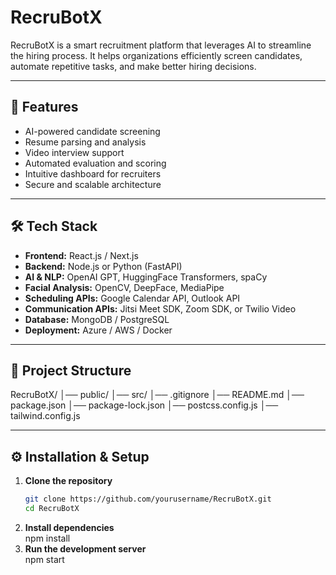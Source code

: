 # RecruBotX  

RecruBotX is a smart recruitment platform that leverages AI to streamline the hiring process. It helps organizations efficiently screen candidates, automate repetitive tasks, and make better hiring decisions.  

---

## 🚀 Features  
- AI-powered candidate screening  
- Resume parsing and analysis  
- Video interview support  
- Automated evaluation and scoring  
- Intuitive dashboard for recruiters  
- Secure and scalable architecture  

---

## 🛠️ Tech Stack  
- **Frontend:** React.js / Next.js  
- **Backend:** Node.js or Python (FastAPI)  
- **AI & NLP:** OpenAI GPT, HuggingFace Transformers, spaCy  
- **Facial Analysis:** OpenCV, DeepFace, MediaPipe  
- **Scheduling APIs:** Google Calendar API, Outlook API  
- **Communication APIs:** Jitsi Meet SDK, Zoom SDK, or Twilio Video  
- **Database:** MongoDB / PostgreSQL 
- **Deployment:** Azure / AWS / Docker  

---

## 📂 Project Structure  
RecruBotX/
│── public/
│── src/
│── .gitignore
│── README.md
│── package.json
│── package-lock.json
│── postcss.config.js
│── tailwind.config.js


---

## ⚙️ Installation & Setup  

1. **Clone the repository**  
   ```bash
   git clone https://github.com/yourusername/RecruBotX.git
   cd RecruBotX
2. **Install dependencies**  
   npm install
3. **Run the development server**  
   npm start
